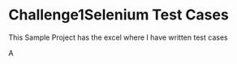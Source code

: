 # Challenge1Selenium Test Cases

This Sample Project has the excel where I have written test cases

A
